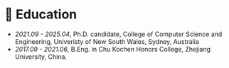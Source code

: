 # 📖 Education

- *2021.09 - 2025.04*, Ph.D. candidate, College of Computer Science and Engineering, Univeristy of New South Wales, Sydney, Australia
- *2017.09 - 2021.06*, B.Eng. in Chu Kochen Honors College, Zhejiang University, China. 
